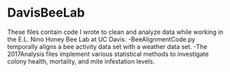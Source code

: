 # DavisBeeLab
These files contain code I wrote to clean and analyze data while working in the E.L. Nino Honey Bee Lab at UC Davis. 
    -BeeAlignmentCode.py temporally aligns a bee activity data set with a weather data set.
    -The 2017Analysis files implement various statistical methods to investigate colony health, mortality, and mite infestation levels.

